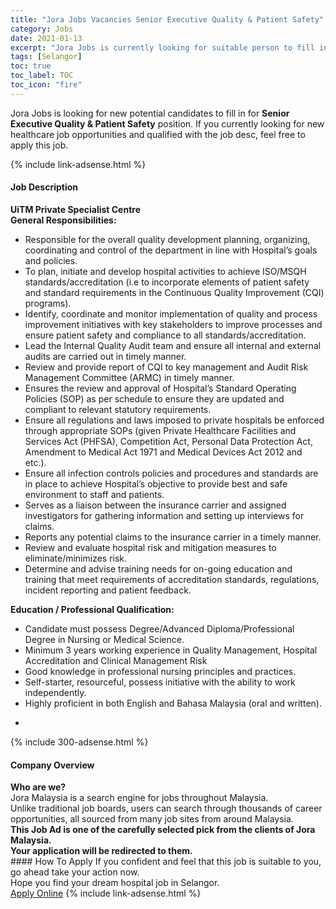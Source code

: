 ```yaml
---
title: "Jora Jobs Vacancies Senior Executive Quality & Patient Safety" 
category: Jobs 
date: 2021-01-13 
excerpt: "Jora Jobs is currently looking for suitable person to fill in the Senior Executive Quality & Patient Safety which positioned at Selangor" 
tags: [Selangor] 
toc: true 
toc_label: TOC 
toc_icon: "fire" 
--- 
```


<p>Jora Jobs is looking for new potential candidates to fill in for <b>Senior Executive Quality & Patient Safety</b> position. If you currently looking for new healthcare job opportunities and qualified with the job desc, feel free to apply this job.
</p>{% include link-adsense.html %} 
<div><div><h4>Job Description</h4></div><div><div><span><div><div><strong>UiTM Private Specialist Centre</strong></div><div><strong>General Responsibilities:</strong><ul><li>Responsible for the overall quality development planning, organizing, coordinating and control of the department in line with Hospital&#8217;s goals and policies.</li><li>To plan, initiate and develop hospital activities to achieve ISO/MSQH standards/accreditation (i.e to incorporate elements of patient safety and standard requirements in the Continuous Quality Improvement (CQI) programs).</li><li>Identify, coordinate and monitor implementation of quality and process improvement initiatives with key stakeholders to improve processes and ensure patient safety and compliance to all standards/accreditation.</li><li>Lead the Internal Quality Audit team and ensure all internal and external audits are carried out in timely manner.</li><li>Review and provide report of CQI to key management and Audit Risk Management Committee (ARMC) in timely manner.</li><li>Ensures the review and approval of Hospital&#8217;s Standard Operating Policies (SOP) as per schedule to ensure they are updated and compliant to relevant statutory requirements.</li><li>Ensure all regulations and laws imposed to private hospitals be enforced through appropriate SOPs (given Private Healthcare Facilities and Services Act (PHFSA), Competition Act, Personal Data Protection Act, Amendment to Medical Act 1971 and Medical Devices Act 2012 and etc.).</li><li>Ensure all infection controls policies and procedures and standards are in place to achieve Hospital&#8217;s objective to provide best and safe environment to staff and patients.</li><li>Serves as a liaison between the insurance carrier and assigned investigators for gathering information and setting up interviews for claims.</li><li>Reports any potential claims to the insurance carrier in a timely manner.</li><li>Review and evaluate hospital risk and mitigation measures to eliminate/minimizes risk.</li><li>Determine and advise training needs for on-going education and training that meet requirements of accreditation standards, regulations, incident reporting and patient feedback.</li></ul><div><strong>Education / Professional Qualification:</strong><ul><li>Candidate must possess Degree/Advanced Diploma/Professional Degree in Nursing or Medical Science.</li><li>Minimum 3 years working experience in Quality Management, Hospital Accreditation and Clinical Management Risk</li><li>Good knowledge in professional nursing principles and practices.</li><li>Self-starter, resourceful, possess initiative with the ability to work independently.</li><li>Highly proficient in both English and Bahasa Malaysia (oral and written).</li></ul></div><ul><li>&#160;</li></ul></div></div></span></div></div></div> 
{% include 300-adsense.html %} 
<div><div><h4>Company Overview</h4></div><div><div><span><div><div>
<strong>Who are we?</strong></div>
<div>
	Jora Malaysia is a search engine for jobs throughout Malaysia.<br>
	Unlike traditional job boards, users can search through thousands of career opportunities, all sourced from many job sites from around Malaysia.&#160;</div>
<div>
<div>
<strong>This Job Ad is one of the carefully selected pick from the clients of Jora Malaysia.</strong></div>
<div>
<strong>Your application will be redirected to them.</strong></div>
</div></div></span></div></div></div> 
#### How To Apply 
If you confident and feel that this job is suitable to you, go ahead take your action now. <br/> 
Hope you find your dream hospital job in Selangor. <br/> 
<a href="https://www.jobstreet.com.my/en/job/senior-executive-quality-patient-safety-4461539?jobId=jobstreet-my-job-4461539&sectionRank=1&token=0~8e54fc56-e00e-4676-bf56-4a48ebf7814e&fr=SRP%20View%20In%20New%20Ta" class="btn btn--warning" target="_blank" rel="nofollow noopenner">Apply Online</a> 
{% include link-adsense.html %} 